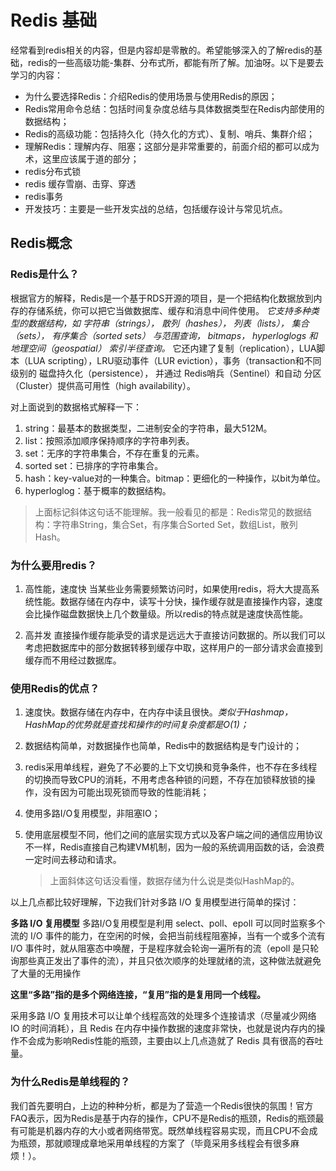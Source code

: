 # Redis 基础
经常看到redis相关的内容，但是内容却是零散的。希望能够深入的了解redis的基础，redis的一些高级功能-集群、分布式所，都能有所了解。加油呀。以下是要去学习的内容：

- 为什么要选择Redis：介绍Redis的使用场景与使用Redis的原因；
- Redis常用命令总结：包括时间复杂度总结与具体数据类型在Redis内部使用的数据结构；
- Redis的高级功能：包括持久化（持久化的方式）、复制、哨兵、集群介绍；
- 理解Redis：理解内存、阻塞；这部分是非常重要的，前面介绍的都可以成为术，这里应该属于道的部分；
- redis分布式锁
- redis 缓存雪崩、击穿、穿透
- redis事务
- 开发技巧：主要是一些开发实战的总结，包括缓存设计与常见坑点。

## Redis概念
### Redis是什么？
根据官方的解释，Redis是一个基于RDS开源的项目，是一个把结构化数据放到内存的存储系统，你可以把它当做数据库、缓存和消息中间件使用。
*它支持多种类型的数据结构，如 字符串（strings）， 散列（hashes）， 列表（lists）， 集合（sets）， 有序集合（sorted sets） 与范围查询， bitmaps， hyperloglogs 和 地理空间（geospatial） 索引半径查询。* 它还内建了复制（replication），LUA脚本（LUA scripting），LRU驱动事件（LUR eviction），事务（transaction和不同级别的 磁盘持久化（persistence）， 并通过 Redis哨兵（Sentinel）和自动 分区（Cluster）提供高可用性（high availability）。

对上面说到的数据格式解释一下：
1. string：最基本的数据类型，二进制安全的字符串，最大512M。
1. list：按照添加顺序保持顺序的字符串列表。
1. set：无序的字符串集合，不存在重复的元素。
1. sorted set：已排序的字符串集合。
1. hash：key-value对的一种集合。bitmap：更细化的一种操作，以bit为单位。
2. hyperloglog：基于概率的数据结构。

> 上面标记斜体这句话不能理解。我一般看见的都是：Redis常见的数据结构：字符串String，集合Set，有序集合Sorted Set，数组List，散列Hash。

### 为什么要用redis？
1. 高性能，速度快
当某些业务需要频繁访问时，如果使用redis，将大大提高系统性能。数据存储在内存中，读写十分快，操作缓存就是直接操作内容，速度会比操作磁盘数据快上几个数量级。所以redis的特点就是速度快高性能。

2. 高并发
直接操作缓存能承受的请求是远远大于直接访问数据的。所以我们可以考虑把数据库中的部分数据转移到缓存中取，这样用户的一部分请求会直接到缓存而不用经过数据库。


### 使用Redis的优点？
1. 速度快。数据存储在内存中，在内存中读且很快。*类似于Hashmap，HashMap的优势就是查找和操作的时间复杂度都是O(1)；*

2. 数据结构简单，对数据操作也简单，Redis中的数据结构是专门设计的；

3. redis采用单线程，避免了不必要的上下文切换和竞争条件，也不存在多线程的切换而导致CPU的消耗，不用考虑各种锁的问题，不存在加锁释放锁的操作，没有因为可能出现死锁而导致的性能消耗；

4. 使用多路I/O复用模型，非阻塞IO；

5. 使用底层模型不同，他们之间的底层实现方式以及客户端之间的通信应用协议不一样，Redis直接自己构建VM机制，因为一般的系统调用函数的话，会浪费一定时间去移动和请求。

   > 上面斜体这句话没看懂，数据存储为什么说是类似HashMap的。

以上几点都比较好理解，下边我们针对多路 I/O 复用模型进行简单的探讨：

**多路 I/O 复用模型**
多路I/O复用模型是利用 select、poll、epoll 可以同时监察多个流的 I/O 事件的能力，在空闲的时候，会把当前线程阻塞掉，当有一个或多个流有 I/O 事件时，就从阻塞态中唤醒，于是程序就会轮询一遍所有的流（epoll 是只轮询那些真正发出了事件的流），并且只依次顺序的处理就绪的流，这种做法就避免了大量的无用操作

**这里“多路”指的是多个网络连接，“复用”指的是复用同一个线程。**

采用多路 I/O 复用技术可以让单个线程高效的处理多个连接请求（尽量减少网络 IO 的时间消耗），且 Redis 在内存中操作数据的速度非常快，也就是说内存内的操作不会成为影响Redis性能的瓶颈，主要由以上几点造就了 Redis 具有很高的吞吐量。

### 为什么Redis是单线程的？
我们首先要明白，上边的种种分析，都是为了营造一个Redis很快的氛围！官方FAQ表示，因为Redis是基于内存的操作，CPU不是Redis的瓶颈，Redis的瓶颈最有可能是机器内存的大小或者网络带宽。既然单线程容易实现，而且CPU不会成为瓶颈，那就顺理成章地采用单线程的方案了（毕竟采用多线程会有很多麻烦！）。